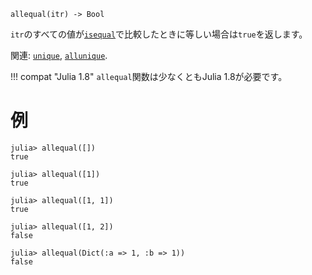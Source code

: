 ```
allequal(itr) -> Bool
```

`itr`のすべての値が[`isequal`](@ref)で比較したときに等しい場合は`true`を返します。

関連: [`unique`](@ref), [`allunique`](@ref).

!!! compat "Julia 1.8"
    `allequal`関数は少なくともJulia 1.8が必要です。


# 例

```jldoctest
julia> allequal([])
true

julia> allequal([1])
true

julia> allequal([1, 1])
true

julia> allequal([1, 2])
false

julia> allequal(Dict(:a => 1, :b => 1))
false
```
